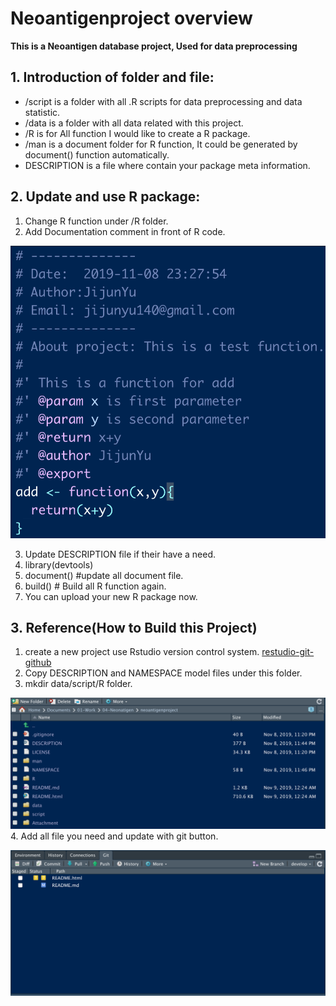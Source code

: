 # Neoantigenproject overview
**This is a Neoantigen database project, Used for data preprocessing**

## 1. Introduction of folder and file:
+ /script is a folder with all .R scripts for data preprocessing and data statistic.
+ /data is a folder with all data related with this project.
+ /R is for All function I would like to create a R package.
+ /man is a document folder for R function, It could be generated by document() function automatically.
+ DESCRIPTION is a file where contain your package meta information.


## 2. Update and use R package:
1. Change R function under /R folder.
2. Add Documentation comment in front of R code.  

![](./Attachment/Rcomment.png)  

3. Update DESCRIPTION file if their have a need.
4. library(devtools)
5. document() #update all document file.
6. build() # Build all R function again.
7. You can upload your new R package now.  

## 3. Reference(How to Build this Project)

1. create a new project use Rstudio version control system.
[restudio-git-github](https://happygitwithr.com/rstudio-git-github.html)
2. Copy DESCRIPTION and NAMESPACE model files under this folder.
3. mkdir data/script/R folder.  

![](./Attachment/projectfile.png)
4. Add all file you need and update with git button.  

![](./Attachment/Rstudiogit.png)
